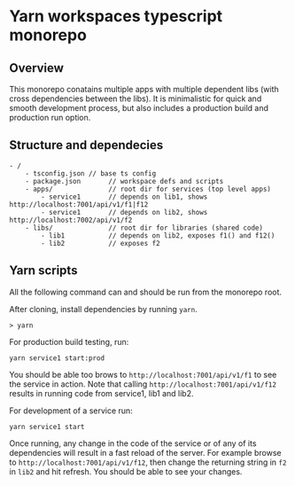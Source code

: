 # Yarn workspaces typescript monorepo

## Overview

This monorepo conatains multiple apps with multiple dependent libs (with cross dependencies between the libs).
It is minimalistic for quick and smooth development process, but also includes a production build and production run option.

## Structure and dependecies

```
- /
    - tsconfig.json // base ts config
    - package.json       // workspace defs and scripts
    - apps/              // root dir for services (top level apps)
        - service1       // depends on lib1, shows http://localhost:7001/api/v1/f1|f12
        - service1       // depends on lib2, shows http://localhost:7002/api/v1/f2
    - libs/              // root dir for libraries (shared code)
        - lib1           // depends on lib2, exposes f1() and f12()
        - lib2           // exposes f2

```

## Yarn scripts

All the following command can and should be run from the monorepo root.

After cloning, install dependencies by running `yarn`.

```
> yarn
```

For production build testing, run:

```
yarn service1 start:prod
```

You should be able too brows to `http://localhost:7001/api/v1/f1` to see the service in action.
Note that calling `http://localhost:7001/api/v1/f12` results in running code from service1, lib1 and lib2.

For development of a service run:

```
yarn service1 start
```

Once running, any change in the code of the service or of any of its dependencies will result in a fast reload of the server.
For example browse to `http://localhost:7001/api/v1/f12`, then change the returning string in `f2` in `lib2` and hit refresh.
You should be able to see your changes.
